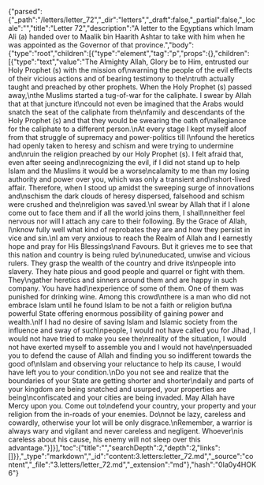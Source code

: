 {"parsed":{"_path":"/letters/letter_72","_dir":"letters","_draft":false,"_partial":false,"_locale":"","title":"Letter 72","description":"A letter to the Egyptians which Imam Ali (a) handed over to Maalik bin Haarith Ashtar to take with him when he was appointed as the Governor of that province.","body":{"type":"root","children":[{"type":"element","tag":"p","props":{},"children":[{"type":"text","value":"The Almighty Allah, Glory be to Him, entrusted our Holy Prophet (s) with the mission of\nwarning the people of the evil effects of their vicious actions and of bearing testimony to the\ntruth actually taught and preached by other prophets. When the Holy Prophet (s) passed away,\nthe Muslims started a tug-of-war for the caliphate. I swear by Allah that at that juncture it\ncould not even be imagined that the Arabs would snatch the seat of the caliphate from the\nfamily and descendants of the Holy Prophet (s) and that they would be swearing the oath of\nallegiance for the caliphate to a different person.\nAt every stage I kept myself aloof from that struggle of supremacy and power-politics till I\nfound the heretics had openly taken to heresy and schism and were trying to undermine and\nruin the religion preached by our Holy Prophet (s). I felt afraid that, even after seeing and\nrecognizing the evil, if I did not stand up to help Islam and the Muslims it would be a worse\ncalamity to me than my losing authority and power over you, which was only a transient and\nshort-lived affair. Therefore, when I stood up amidst the sweeping surge of innovations and\nschism the dark clouds of heresy dispersed, falsehood and schism were crushed and the\nreligion was saved.\nI swear by Allah that if I alone come out to face them and if all the world joins them, I shall\nneither feel nervous nor will I attach any care to their following. By the Grace of Allah, I\nknow fully well what kind of reprobates they are and how they persist in vice and sin.\nI am very anxious to reach the Realm of Allah and I earnestly hope and pray for His Blessings\nand Favours. But it grieves me to see that this nation and country is being ruled by\nuneducated, unwise and vicious rulers. They grasp the wealth of the country and drive its\npeople into slavery. They hate pious and good people and quarrel or fight with them. They\ngather heretics and sinners around them and are happy in such company. You have had\nexperience of some of them. One of them was punished for drinking wine. Among this crowd\nthere is a man who did not embrace Islam until he found Islam to be not a faith or religion but\na powerful State offering enormous possibility of gaining power and wealth.\nIf I had no desire of saving Islam and Islamic society from the influence and sway of such\npeople, I would not have called you for Jihad, I would not have tried to make you see the\nreality of the situation, I would not have exerted myself to assemble you and I would not have\npersuaded you to defend the cause of Allah and finding you so indifferent towards the good of\nIslam and observing your reluctance to help its cause, I would have left you to your condition.\nDo you not see and realize that the boundaries of your State are getting shorter and shorter\ndaily and parts of your kingdom are being snatched and usurped, your properties are being\nconfiscated and your cities are being invaded. May Allah have Mercy upon you. Come out to\ndefend your country, your property and your religion from the in-roads of your enemies. Do\nnot be lazy, careless and cowardly, otherwise your lot will be only disgrace.\nRemember, a warrior is always wary and vigilant and never careless and negligent. Whoever\nis careless about his cause, his enemy will not sleep over this advantage."}]}],"toc":{"title":"","searchDepth":2,"depth":2,"links":[]}},"_type":"markdown","_id":"content:3.letters:letter_72.md","_source":"content","_file":"3.letters/letter_72.md","_extension":"md"},"hash":"0Ia0y4HOK6"}